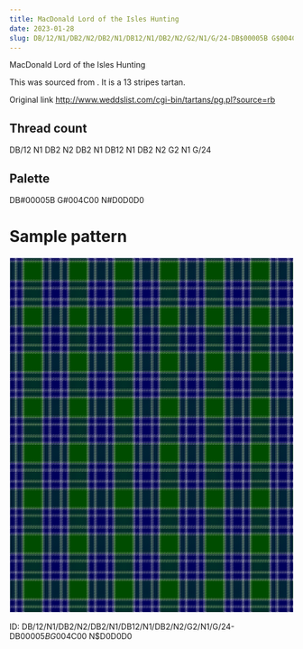 ```yaml
---
title: MacDonald Lord of the Isles Hunting
date: 2023-01-28
slug: DB/12/N1/DB2/N2/DB2/N1/DB12/N1/DB2/N2/G2/N1/G/24-DB$00005B G$004C00 N$D0D0D0
---
```

MacDonald Lord of the Isles Hunting

This was sourced from <no value>.  It is a 13 stripes tartan.

Original link http://www.weddslist.com/cgi-bin/tartans/pg.pl?source=rb

## Thread count
DB/12 N1 DB2 N2 DB2 N1 DB12 N1 DB2 N2 G2 N1 G/24

## Palette
DB#00005B G#004C00 N#D0D0D0

# Sample pattern

![Tartan detail](tartan.png "DB/12 N1 DB2 N2 DB2 N1 DB12 N1 DB2 N2 G2 N1 G/24 tartan")

ID: DB/12/N1/DB2/N2/DB2/N1/DB12/N1/DB2/N2/G2/N1/G/24-DB$00005B G$004C00 N$D0D0D0